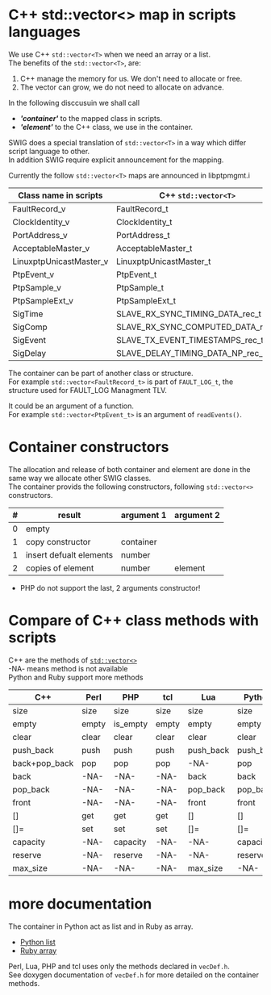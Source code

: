 # C++ std::vector<> map in scripts languages

We use C++ `std::vector<T>` when we need an array or a list.  
The benefits of the `std::vector<T>`, are:

 1. C++ manage the memory for us. We don't need to allocate or free.
 1. The vector can grow, we do not need to allocate on advance.


In the following disccusuin we shall call

  * ***'container'*** to the mapped class in scripts.
  * ***'element'*** to the C++ class, we use in the container.


SWIG does a special translation of `std::vector<T>` in a way which differ script language to other.  
In addition SWIG require explicit announcement for the mapping.

Currently the follow `std::vector<T>` maps are announced in libptpmgmt.i  

|Class name in scripts  |C++ `std::vector<T>`             |header |
|-----------------------|---------------------------------|-------|
|FaultRecord_v          |FaultRecord_t                    |types.h|
|ClockIdentity_v        |ClockIdentity_t                  |types.h|
|PortAddress_v          |PortAddress_t                    |types.h|
|AcceptableMaster_v     |AcceptableMaster_t               |types.h|
|LinuxptpUnicastMaster_v|LinuxptpUnicastMaster_t          |types.h|
|PtpEvent_v             |PtpEvent_t                       |ptp.h  |
|PtpSample_v            |PtpSample_t                      |ptp.h  |
|PtpSampleExt_v         |PtpSampleExt_t                   |ptp.h  |
|SigTime                |SLAVE_RX_SYNC_TIMING_DATA_rec_t  |sig.h  |
|SigComp                |SLAVE_RX_SYNC_COMPUTED_DATA_rec_t|sig.h  |
|SigEvent               |SLAVE_TX_EVENT_TIMESTAMPS_rec_t  |sig.h  |
|SigDelay               |SLAVE_DELAY_TIMING_DATA_NP_rec_t |sig.h  |


The container can be part of another class or structure.  
For example `std::vector<FaultRecord_t>` is part of `FAULT_LOG_t`, the structure used for FAULT_LOG Managment TLV.

It could be an argument of a function.  
For example `std::vector<PtpEvent_t>` is an argument of `readEvents()`.

# Container constructors

The allocation and release of both container and element are done in the same way we allocate other SWIG classes.  
The container provids the following constructors, following `std::vector<>` constructors.

|#  |result                 |argument 1|argument 2|
|---|-----------------------|----------|----------|
|0  |empty                  |          |          |
|1  |copy constructor       |container |          |
|1  |insert defualt elements|number    |          |
|2  |copies of element      |number    |element   |

* PHP do not support the last, 2 arguments constructor!

# Compare of C++ class methods with scripts  

C++ are the methods of [`std::vector<>`](https://en.cppreference.com/w/cpp/container/vector)  
-NA- means method is not available  
Python and Ruby support more methods  

|C++          |Perl |PHP     |tcl  |Lua      |Python   |Ruby    |
|-------------|-----|--------|-----|---------|---------|--------|
|size         |size |size    |size |size     |size     |size    |
|empty        |empty|is_empty|empty|empty    |empty    |empty?  |
|clear        |clear|clear   |clear|clear    |clear    |clear   |
|push_back    |push |push    |push |push_back|push_back|push    |
|back+pop_back|pop  |pop     |pop  |-NA-     |pop      |pop     |
|back         |-NA- |-NA-    |-NA- |back     |back     |back    |
|pop_back     |-NA- |-NA-    |-NA- |pop_back |pop_back |-NA-    |
|front        |-NA- |-NA-    |-NA- |front    |front    |front   |
|[]           |get  |get     |get  |[]       |[]       |[]      |
|[]=          |set  |set     |set  |[]=      |[]=      |[]=     |
|capacity     |-NA- |capacity|-NA- |-NA-     |capacity |capacity|
|reserve      |-NA- |reserve |-NA- |-NA-     |reserve  |reserve |
|max_size     |-NA- |-NA-    |-NA- |max_size |-NA-     |-NA-    |

# more documentation

The container in Python act as list and in Ruby as array.  

  * [Python list](https://docs.python.org/3/tutorial/datastructures.html)
  * [Ruby array](https://ruby-doc.org/core/Array.html)

Perl, Lua, PHP and tcl uses only the methods declared in `vecDef.h`.  
See doxygen documentation of `vecDef.h` for more detailed on the container methods.
